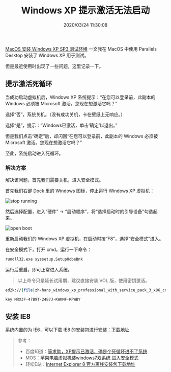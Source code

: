﻿---
title: "Windows XP 提示激活无法启动"
date: "2020/03/24 11:30:08"
updated: "2020/11/03 20:51:21"
permalink: "windows-xp-prompt-activation-can-not-start"
tags:
 - Windows XP
 - 虚拟机
categories:
 - [操作系统, MacOS]
---

[MacOS 安装 Windows XP SP3 测试环境](https://www.hd2y.net/archives/macos-installation-windows-xp-sp3-test-environment) 一文我在 MacOS 中使用 Parallels Desktop 安装了 Windows XP 用于测试。

但是最近使用时出现了一些问题，这里记录一下。

## 提示激活死循环

当成功启动虚拟机后，Windows XP 系统提示：“在您可以登录前，此副本的 Windows 必须被 Microsoft 激活。您现在想激活它吗？”

选择“否”，系统关机。（没有成功关机，卡在壁纸上无响应。）

选择“是”，提示：“Windows已激活，单击‘确定’以退出。”

但是我们点击“确定”后，却闪回“在您可以登录前，此副本的 Windows 必须被 Microsoft 激活。您现在想激活它吗？”

至此，系统启动进入死循环。

### 解决方案

解决该问题，首先我们需要关机，进入安全模式。

首先我们右键 Dock 里的 Windows 图标，停止运行 Windows XP 虚拟机：

![stop running](https://www.hd2y.net/upload/2020/3/stop%20running-6e2d6923d5884ec7be27de6357e69331.jpg)

然后选择配置，进入“硬件” -> “启动顺序”，将“选择启动时的引导设备”勾选起来。

![open boot](https://www.hd2y.net/upload/2020/3/open%20boot-f360cde3b4634f24ac7366f77235acf9.jpg)

重新启动我们的 Windows XP 虚拟机，在启动时按“F8”，选择“安全模式”进入。

在安全模式下，打开 cmd，运行一下命令：

```bash
rundll32.exe syssetup,SetupOobeBnk
```

运行后重启，即可正常进入系统。

> 以上命令只是延长试用期，建议直接安装 VOL 版，使用密钥激活。

```bash
ed2k://|file|zh-hans_windows_xp_professional_with_service_pack_3_x86_cd_vl_x14-74070.iso|630237184|EC51916C9D9B8B931195EE0D6EE9B40E|/

key MRX3F-47B9T-2487J-KWKMF-RPWBY
```

## 安装 IE8

系统内置的为 IE6，可以下载 IE8 的安装包进行安装：[下载地址](http://download.microsoft.com/download/1/6/1/16174D37-73C1-4F76-A305-902E9D32BAC9/IE8-WindowsXP-x86-CHS.exe)

> 参考：
> + 百度知道：[等求助，XP提示已激活，确是个死循环进不了系统](https://zhidao.baidu.com/question/139652708321204485.html)
> + MOS：[苹果电脑虚拟机装windows7双系统 进入安全模式](https://mos86.com/1087.html)
> + 轻松E站：[Internet Explorer 8 官方离线安装包下载地址](https://www.51-n.com/t-4492-1-1.html)
